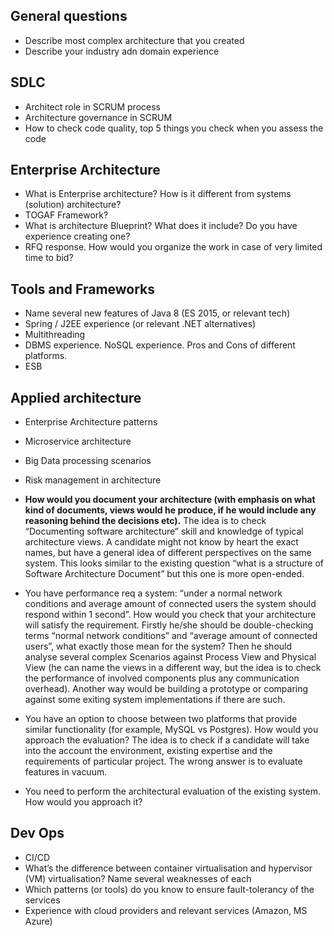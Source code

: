General questions
----------
- Describe most complex architecture that you created
- Describe your industry adn domain experience

SDLC
----------
- Architect role in SCRUM process
- Architecture governance in SCRUM
- How to check code quality, top 5 things you check when you assess the code

Enterprise Architecture
----------
- What is Enterprise architecture? How is it different from systems (solution) architecture?
- TOGAF Framework?
- What is architecture Blueprint? What does it include? Do you have experience creating one?
- RFQ response. How would you organize the work in case of very limited time to bid?

Tools and Frameworks
----------
- Name several new features of Java 8 (ES 2015, or relevant tech)
- Spring / J2EE experience (or relevant .NET alternatives)
- Multithreading
- DBMS experience. NoSQL experience. Pros and Cons of different platforms.
- ESB 

Applied architecture
----------
- Enterprise Architecture patterns
- Microservice architecture
- Big Data processing scenarios
- Risk management in architecture
- **How would you document your architecture (with emphasis on what kind of documents, views would he produce, if he would include any reasoning behind the decisions etc).**
The idea is to check “Documenting software architecture” skill and knowledge of typical architecture views. A candidate might not know by heart the exact names, but have a general idea of different perspectives on the same system. This looks similar to the existing question “what is a structure of Software Architecture Document” but this one is more open-ended. 

- You have performance req a system: “under a normal network conditions and average amount of connected users the system should respond within 1 second”. How would you check that your architecture will satisfy the requirement. Firstly he/she should be double-checking terms “normal network conditions” and “average amount of connected users”, what exactly those mean for the system? Then he should analyse several complex Scenarios against Process View and Physical View (he can name the views in a different way, but the idea is to check the performance of involved components plus any communication overhead). Another way would be building a prototype or comparing against some exiting system implementations if there are such.

- You have an option to choose between two platforms that provide similar functionality (for example, MySQL vs Postgres). How would you approach the evaluation? The idea is to check if a candidate will take into the account the environment, existing expertise and the requirements of particular project. The wrong answer is to evaluate features in vacuum.

- You need to perform the architectural evaluation of the existing system. How would you approach it?

Dev Ops 
----------
- CI/CD
- What’s the difference between container virtualisation and hypervisor (VM) virtualisation? Name several weaknesses of each
- Which patterns (or tools) do you know to ensure fault-tolerancy of the services
- Experience with cloud providers and relevant services (Amazon, MS Azure)

